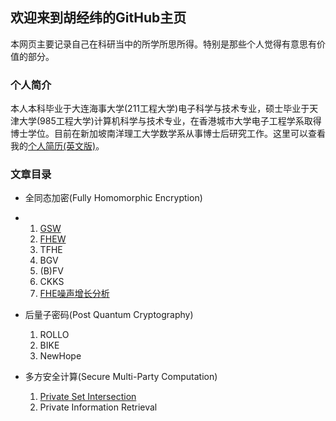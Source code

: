 ## 欢迎来到胡经纬的GitHub主页

本网页主要记录自己在科研当中的所学所思所得。特别是那些个人觉得有意思有价值的部分。

### 个人简介

本人本科毕业于大连海事大学(211工程大学)电子科学与技术专业，硕士毕业于天津大学(985工程大学)计算机科学与技术专业，在香港城市大学电子工程学系取得博士学位。目前在新加坡南洋理工大学数学系从事博士后研究工作。这里可以查看我的[个人简历(英文版)](./cv_jingweihu.pdf)。

### 文章目录

- 全同态加密(Fully Homomorphic Encryption)
-   1. [GSW](./pages/GSW/main.md)
    2. [FHEW](./pages/FHEW/main.md)
    3. TFHE
    4. BGV
    5. (B)FV
    6. CKKS
    7. [FHE噪声增长分析](./pages/FHE_Noise/main.md)
   
- 后量子密码(Post Quantum Cryptography)
    1. ROLLO
    2. BIKE
    3. NewHope

- 多方安全计算(Secure Multi-Party Computation)
    1. [Private Set Intersection](./pages/PSI/main.md)
    2. Private Information Retrieval

<!---```markdown
Syntax highlighted code block

# Header 1
## Header 2
### Header 3
```

**Bold** and _Italic_ and `Code` text

[Link](url) and ![Image](src)

Your Pages site will use the layout and styles from the Jekyll theme you have selected in your [repository settings](https://github.com/davidhoo1988/davidhu.github.io/settings/pages). The name of this theme is saved in the Jekyll `_config.yml` configuration file.

### Support or Contact

Having trouble with Pages? Check out our [documentation](https://docs.github.com/categories/github-pages-basics/) or [contact support](https://support.github.com/contact) and we’ll help you sort it out.

For more details see [Basic writing and formatting syntax](https://docs.github.com/en/github/writing-on-github/getting-started-with-writing-and-formatting-on-github/basic-writing-and-formatting-syntax).--->
